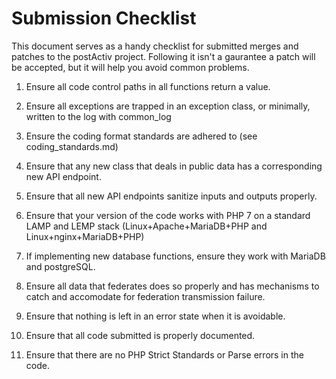 Submission Checklist
================================================================================
This document serves as a handy checklist for submitted merges and patches to
the postActiv project.  Following it isn't a gaurantee a patch will be accepted,
but it will help you avoid common problems.

1. Ensure all code control paths in all functions return a value.

2. Ensure all exceptions are trapped in an exception class, or minimally,
   written to the log with common_log

3. Ensure the coding format standards are adhered to (see coding_standards.md)

4. Ensure that any new class that deals in public data has a corresponding new
   API endpoint.

5. Ensure that all new API endpoints sanitize inputs and outputs properly.

6. Ensure that your version of the code works with PHP 7 on a standard
   LAMP and LEMP stack (Linux+Apache+MariaDB+PHP and Linux+nginx+MariaDB+PHP)

7. If implementing new database functions, ensure they work with MariaDB
   and postgreSQL.

8. Ensure all data that federates does so properly and has mechanisms to
   catch and accomodate for federation transmission failure.

9. Ensure that nothing is left in an error state when it is avoidable.

10. Ensure that all code submitted is properly documented.

11. Ensure that there are no PHP Strict Standards or Parse errors in the code.

